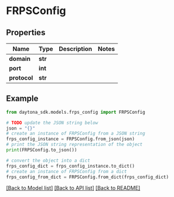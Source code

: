 # FRPSConfig


## Properties

Name | Type | Description | Notes
------------ | ------------- | ------------- | -------------
**domain** | **str** |  | 
**port** | **int** |  | 
**protocol** | **str** |  | 

## Example

```python
from daytona_sdk.models.frps_config import FRPSConfig

# TODO update the JSON string below
json = "{}"
# create an instance of FRPSConfig from a JSON string
frps_config_instance = FRPSConfig.from_json(json)
# print the JSON string representation of the object
print(FRPSConfig.to_json())

# convert the object into a dict
frps_config_dict = frps_config_instance.to_dict()
# create an instance of FRPSConfig from a dict
frps_config_from_dict = FRPSConfig.from_dict(frps_config_dict)
```
[[Back to Model list]](../README.md#documentation-for-models) [[Back to API list]](../README.md#documentation-for-api-endpoints) [[Back to README]](../README.md)


